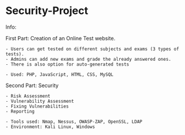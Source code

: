# Security-Project

Info:

First Part: Creation of an Online Test website.

	- Users can get tested on different subjects and exams (3 types of tests).
	- Admins can add new exams and grade the already answered ones.
	- There is also option for auto-generated tests
	
	- Used: PHP, JavaScript, HTML, CSS, MySQL
	

Second Part: Security 

	- Risk Assessment
	- Vulnerability Assessment
	- Fixing Vulnerabilities
	- Reporting
	
	- Tools used: Nmap, Nessus, OWASP-ZAP, OpenSSL, LDAP
	- Environment: Kali Linux, Windows
